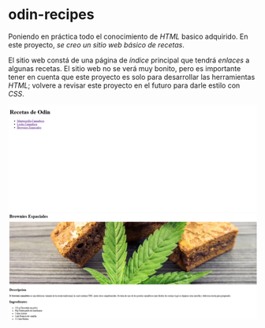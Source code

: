 # odin-recipes

Poniendo en práctica todo el conocimiento de _HTML_ basico adquirido. En este proyecto, _se creo un sitio web básico de recetas_.

El sitio web constá de una página de _índice_ principal que tendrá _enlaces_ a algunas recetas. El sitio web no se verá muy bonito, pero es importante tener en cuenta que este proyecto es solo para desarrollar las herramientas _HTML_; volvere a revisar este proyecto en el futuro para darle estilo con _CSS_.

![preview-1](./assets/img/preview1.png)
![preview-2](./assets/img/preview2.png)
